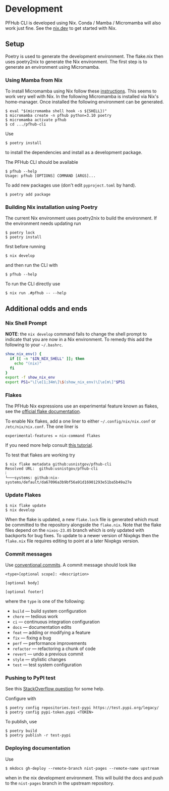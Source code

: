 # Development

PFHub CLI is developed using Nix. Conda / Mamba / Micromamba will also
work just fine. See the [nix.dev] to get started with Nix.

## Setup

Poetry is used to generate the development environment. The flake.nix
then uses poetry2nix to generate the Nix environment. The first step
is to generate an environment using Micromamba.

### Using Mamba from Nix

To install Micromamba using Nix follow these
[instructions][micromamba-nix]. This seems to work very well with Nix.
In the following Micromamba is installed via Nix's home-manager.
Once installed the following environment can be generated.

    $ eval "$(micromamba shell hook -s ${SHELL})"
    $ micromamba create -n pfhub python=3.10 poetry
    $ micromamba activate pfhub
    $ cd .../pfhub-cli

Use

    $ poetry install
    
to install the dependencies and install as a development package.

The PFHub CLI should be available

    $ pfhub --help
    Usage: pfhub [OPTIONS] COMMAND [ARGS]...

To add new packages use (don't edit `pyproject.toml` by hand).

    $ poetry add package
    
### Building Nix installation using Poetry

The current Nix environment uses poetry2nix to build the
environment. If the environment needs updating run

    $ poetry lock
    $ poetry install
    
first before running

    $ nix develop

and then run the CLI with

    $ pfhub --help
    
To run the CLI directly use

    $ nix run .#pfhub -- --help

## Additional odds and ends

### Nix Shell Prompt

**NOTE**: the `nix develop` command fails to change the shell prompt
to indicate that you are now in a Nix environment. To remedy this add
the following to your `~/.bashrc`.

``` bash
show_nix_env() {
  if [[ -n "$IN_NIX_SHELL" ]]; then
    echo "(nix)"
  fi
}
export -f show_nix_env
export PS1="\[\e[1;34m\]\$(show_nix_env)\[\e[m\]"$PS1
```

### Flakes

The PFHub Nix expressions use an experimental feature known as flakes,
see the [official flake documentation][flakes].

To enable Nix flakes, add a one liner to either
`~/.config/nix/nix.conf` or `/etc/nix/nix.conf`. The one liner is

``` text
experimental-features = nix-command flakes
```

If you need more help consult [this
tutorial](https://www.tweag.io/blog/2020-05-25-flakes/).

To test that flakes are working try

    $ nix flake metadata github:usnistgov/pfhub-cli
    Resolved URL:  github:usnistgov/pfhub-cli
    ⁞
    └───systems: github:nix-systems/default/da67096a3b9bf56a91d16901293e51ba5b49a27e

### Update Flakes

    $ nix flake update
    $ nix develop

When the flake is updated, a new `flake.lock` file is generated which
must be committed to the repository alongside the `flake.nix`. Note
that the flake files depend on the `nixos-23.05` branch which is only
updated with backports for bug fixes. To update to a newer version of
Nixpkgs then the `flake.nix` file requires editing to point at a later
Nixpkgs version.

### Commit messages

Use [conventional commits][conventional]. A commit message should look
like

    <type>[optional scope]: <description>

    [optional body]

    [optional footer]

where the `type` is one of the following:

- `build` — build system configuration
- `chore` — tedious work
- `ci` — continuous integration configuration
- `docs` — documentation edits
- `feat` — adding or modifying a feature
- `fix` — fixing a bug
- `perf` — performance improvements
- `refactor` — refactoring a chunk of code
- `revert` — undo a previous commit
- `style` — stylistic changes
- `test` — test system configuration

### Pushing to PyPI test

See this [StackOverflow question][pypi-test] for some help.

Configure with

    $ poetry config repositories.test-pypi https://test.pypi.org/legacy/
    $ poetry config pypi-token.pypi <TOKEN>
   
To publish, use

    $ poetry build
    $ poetry publish -r test-pypi
   
[nix.dev]: https://nix.dev
[micromamba-nix]: https://nixos.wiki/wiki/Python#micromamba
[flakes]: https://nixos.wiki/wiki/Flakes
[conventional]: https://www.conventionalcommits.org
[pypi-test]: https://stackoverflow.com/questions/68882603/using-python-poetry-to-publish-to-test-pypi-org

### Deploying documentation

Use

    $ mkdocs gh-deploy --remote-branch nist-pages --remote-name upstream

when in the nix development environment. This will build the docs and
push to the `nist-pages` branch in the upstream repository.
